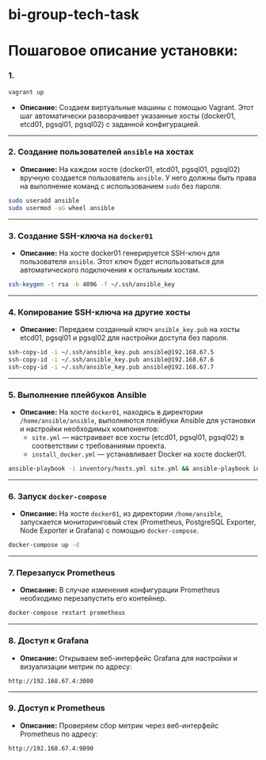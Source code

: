 # bi-group-tech-task


# Пошаговое описание установки:

### 1. 
```bash
vagrant up
```
- **Описание:** Создаем виртуальные машины с помощью Vagrant. Этот шаг автоматически разворачивает указанные хосты (docker01, etcd01, pgsql01, pgsql02) с заданной конфигурацией.

---

### 2. Создание пользователей `ansible` на хостах
- **Описание:** На каждом хосте (docker01, etcd01, pgsql01, pgsql02) вручную создается пользователь `ansible`. У него должны быть права на выполнение команд с использованием `sudo` без пароля.

```bash
sudo useradd ansible
sudo usermod -aG wheel ansible
```

---

### 3. Создание SSH-ключа на `docker01`
- **Описание:** На хосте docker01 генерируется SSH-ключ для пользователя `ansible`. Этот ключ будет использоваться для автоматического подключения к остальным хостам.

```bash
ssh-keygen -t rsa -b 4096 -f ~/.ssh/ansible_key
```

---

### 4. Копирование SSH-ключа на другие хосты
- **Описание:** Передаем созданный ключ `ansible_key.pub` на хосты etcd01, pgsql01 и pgsql02 для настройки доступа без пароля.

```bash
ssh-copy-id -i ~/.ssh/ansible_key.pub ansible@192.168.67.5 
ssh-copy-id -i ~/.ssh/ansible_key.pub ansible@192.168.67.6 
ssh-copy-id -i ~/.ssh/ansible_key.pub ansible@192.168.67.7 
```

---

### 5. Выполнение плейбуков Ansible
- **Описание:** На хосте `docker01`, находясь в директории `/home/ansible/ansible`, выполняются плейбуки Ansible для установки и настройки необходимых компонентов:
  - `site.yml` — настраивает все хосты (etcd01, pgsql01, pgsql02) в соответствии с требованиями проекта.
  - `install_docker.yml` — устанавливает Docker на хосте docker01.

```bash
ansible-playbook -i inventory/hosts.yml site.yml && ansible-playbook install_docker.yml -i inventory/hosts.yml
```

---

### 6. Запуск `docker-compose`
- **Описание:** На хосте `docker01`, из директории `/home/ansible`, запускается мониторинговый стек (Prometheus, PostgreSQL Exporter, Node Exporter и Grafana) с помощью `docker-compose`.

```bash
docker-compose up -d
```

---

### 7. Перезапуск Prometheus
- **Описание:** В случае изменения конфигурации Prometheus необходимо перезапустить его контейнер.

```bash
docker-compose restart prometheus
```

---

### 8. Доступ к Grafana
- **Описание:** Открываем веб-интерфейс Grafana для настройки и визуализации метрик по адресу:
```
http://192.168.67.4:3000
```

---

### 9. Доступ к Prometheus
- **Описание:** Проверяем сбор метрик через веб-интерфейс Prometheus по адресу:
```
http://192.168.67.4:9090
```

